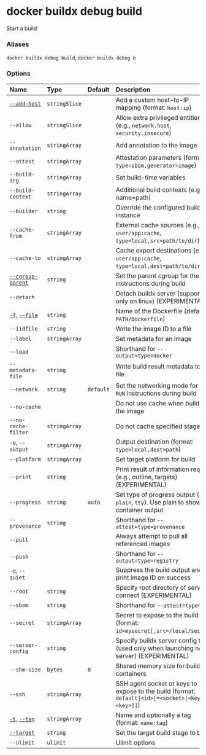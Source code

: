 # docker buildx debug build

<!---MARKER_GEN_START-->
Start a build

### Aliases

`docker buildx debug build`, `docker buildx debug b`

### Options

| Name                                                                                                                                               | Type          | Default   | Description                                                                                         |
|:---------------------------------------------------------------------------------------------------------------------------------------------------|:--------------|:----------|:----------------------------------------------------------------------------------------------------|
| [`--add-host`](https://docs.docker.com/reference/cli/docker/image/build/#add-host)                                                                 | `stringSlice` |           | Add a custom host-to-IP mapping (format: `host:ip`)                                                 |
| `--allow`                                                                                                                                          | `stringSlice` |           | Allow extra privileged entitlement (e.g., `network.host`, `security.insecure`)                      |
| `--annotation`                                                                                                                                     | `stringArray` |           | Add annotation to the image                                                                         |
| `--attest`                                                                                                                                         | `stringArray` |           | Attestation parameters (format: `type=sbom,generator=image`)                                        |
| `--build-arg`                                                                                                                                      | `stringArray` |           | Set build-time variables                                                                            |
| `--build-context`                                                                                                                                  | `stringArray` |           | Additional build contexts (e.g., name=path)                                                         |
| `--builder`                                                                                                                                        | `string`      |           | Override the configured builder instance                                                            |
| `--cache-from`                                                                                                                                     | `stringArray` |           | External cache sources (e.g., `user/app:cache`, `type=local,src=path/to/dir`)                       |
| `--cache-to`                                                                                                                                       | `stringArray` |           | Cache export destinations (e.g., `user/app:cache`, `type=local,dest=path/to/dir`)                   |
| [`--cgroup-parent`](https://docs.docker.com/reference/cli/docker/image/build/#cgroup-parent)                                                       | `string`      |           | Set the parent cgroup for the `RUN` instructions during build                                       |
| `--detach`                                                                                                                                         |               |           | Detach buildx server (supported only on linux) (EXPERIMENTAL)                                       |
| [`-f`](https://docs.docker.com/reference/cli/docker/image/build/#file), [`--file`](https://docs.docker.com/reference/cli/docker/image/build/#file) | `string`      |           | Name of the Dockerfile (default: `PATH/Dockerfile`)                                                 |
| `--iidfile`                                                                                                                                        | `string`      |           | Write the image ID to a file                                                                        |
| `--label`                                                                                                                                          | `stringArray` |           | Set metadata for an image                                                                           |
| `--load`                                                                                                                                           |               |           | Shorthand for `--output=type=docker`                                                                |
| `--metadata-file`                                                                                                                                  | `string`      |           | Write build result metadata to a file                                                               |
| `--network`                                                                                                                                        | `string`      | `default` | Set the networking mode for the `RUN` instructions during build                                     |
| `--no-cache`                                                                                                                                       |               |           | Do not use cache when building the image                                                            |
| `--no-cache-filter`                                                                                                                                | `stringArray` |           | Do not cache specified stages                                                                       |
| `-o`, `--output`                                                                                                                                   | `stringArray` |           | Output destination (format: `type=local,dest=path`)                                                 |
| `--platform`                                                                                                                                       | `stringArray` |           | Set target platform for build                                                                       |
| `--print`                                                                                                                                          | `string`      |           | Print result of information request (e.g., outline, targets) (EXPERIMENTAL)                         |
| `--progress`                                                                                                                                       | `string`      | `auto`    | Set type of progress output (`auto`, `plain`, `tty`). Use plain to show container output            |
| `--provenance`                                                                                                                                     | `string`      |           | Shorthand for `--attest=type=provenance`                                                            |
| `--pull`                                                                                                                                           |               |           | Always attempt to pull all referenced images                                                        |
| `--push`                                                                                                                                           |               |           | Shorthand for `--output=type=registry`                                                              |
| `-q`, `--quiet`                                                                                                                                    |               |           | Suppress the build output and print image ID on success                                             |
| `--root`                                                                                                                                           | `string`      |           | Specify root directory of server to connect (EXPERIMENTAL)                                          |
| `--sbom`                                                                                                                                           | `string`      |           | Shorthand for `--attest=type=sbom`                                                                  |
| `--secret`                                                                                                                                         | `stringArray` |           | Secret to expose to the build (format: `id=mysecret[,src=/local/secret]`)                           |
| `--server-config`                                                                                                                                  | `string`      |           | Specify buildx server config file (used only when launching new server) (EXPERIMENTAL)              |
| `--shm-size`                                                                                                                                       | `bytes`       | `0`       | Shared memory size for build containers                                                             |
| `--ssh`                                                                                                                                            | `stringArray` |           | SSH agent socket or keys to expose to the build (format: `default\|<id>[=<socket>\|<key>[,<key>]]`) |
| [`-t`](https://docs.docker.com/reference/cli/docker/image/build/#tag), [`--tag`](https://docs.docker.com/reference/cli/docker/image/build/#tag)    | `stringArray` |           | Name and optionally a tag (format: `name:tag`)                                                      |
| [`--target`](https://docs.docker.com/reference/cli/docker/image/build/#target)                                                                     | `string`      |           | Set the target build stage to build                                                                 |
| `--ulimit`                                                                                                                                         | `ulimit`      |           | Ulimit options                                                                                      |


<!---MARKER_GEN_END-->

